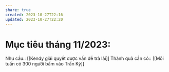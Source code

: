 ```yaml
---
share: true
created: 2023-10-27T22:16
updated: 2023-10-27T22:20
---
```


# Mục tiêu tháng 11/2023: 
Nhu cầu:: [[Kendy giải quyết được vấn đề trả lãi]] 
Thành quả cần có:: [[Mỗi tuần có 300 người bấm vào Trấn Kỳ]]


